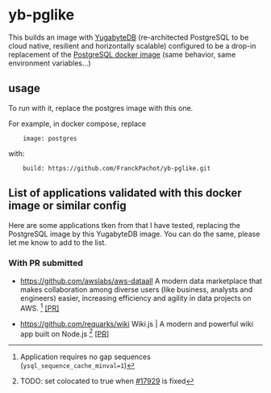 # yb-pglike
This builds an image with [YugabyteDB](https://www.yugabyte.com/yugabytedb/) (re-architected PostgreSQL to be cloud native, resilient and horizontally scalable) configured to be a drop-in replacement of the [PostgreSQL docker image](https://hub.docker.com/_/postgres/) (same behavior, same environment variables...)

## usage

To run with it, replace the postgres image with this one.

For example, in docker compose, replace 
```
    image: postgres
``` 
with:
```
    build: https://github.com/FranckPachot/yb-pglike.git
``` 

## List of applications validated with this docker image or similar config

Here are some applications tken from that I have tested, replacing the PostgreSQL image by this YugabyteDB image. You can do the same, please let me know to add to the list.

### With PR submitted

- https://github.com/awslabs/aws-dataall
A modern data marketplace that makes collaboration among diverse users (like business, analysts and engineers) easier, increasing efficiency and agility in data projects on AWS.
[^2] [[PR]](https://github.com/awslabs/aws-dataall/pull/608)

- https://github.com/requarks/wiki
Wiki.js | A modern and powerful wiki app built on Node.js
[^1] [[PR]](https://github.com/requarks/wiki/pull/6633)


[^1]: TODO: set colocated to true when [#17929](https://github.com/yugabyte/yugabyte-db/issues/17929) is fixed
[^2]: Application requires no gap sequences (`ysql_sequence_cache_minval=1`)


